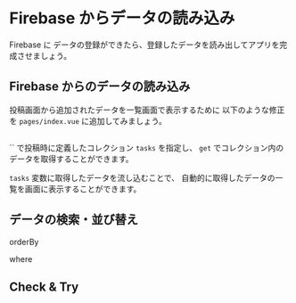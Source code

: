 # Firebase からデータの読み込み

Firebase に データの登録ができたら、登録したデータを読み出してアプリを完成させましょう。

## Firebase からのデータの読み込み

投稿画面から追加されたデータを一覧画面で表示するために
以下のような修正を `pages/index.vue` に追加してみましょう。

``` 

```

`` で投稿時に定義したコレクション `tasks` を指定し、
`get` でコレクション内のデータを取得することができます。

`tasks` 変数に取得したデータを流し込むことで、
自動的に取得したデータの一覧を画面に表示することができます。

## データの検索・並び替え

orderBy

where


## Check & Try













